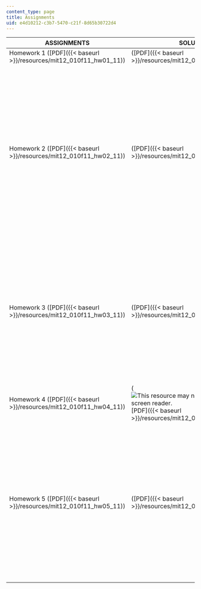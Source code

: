 ```yaml
---
content_type: page
title: Assignments
uid: e4d10212-c3b7-5470-c21f-8d65b30722d4
---
```


| ASSIGNMENTS | SOLUTIONS | SUPPORTING FILES |
| --- | --- | --- |
| Homework 1 ([PDF]({{< baseurl >}}/resources/mit12_010f11_hw01_11)) | ([PDF]({{< baseurl >}}/resources/mit12_010f11_hw01_soln_11)) | &nbsp; |
| Homework 2 ([PDF]({{< baseurl >}}/resources/mit12_010f11_hw02_11)) | ([PDF]({{< baseurl >}}/resources/mit12_010f11_hw02_11_soln)) |  {{< br >}}{{< br >}} Source code: {{< br >}}{{< br >}} FBike.h ([H]({{< baseurl >}}/resources/fbike)) {{< br >}}{{< br >}} HW02\_01\_11.f ([F]({{< baseurl >}}/resources/hw02_01_11)) {{< br >}}{{< br >}} HW02\_02\_11.f ([F]({{< baseurl >}}/resources/hw02_02_11)) {{< br >}}{{< br >}} HW02\_03\_1D\_11.f ([F]({{< baseurl >}}/resources/hw02_03_1d_11)) {{< br >}}{{< br >}} HW02\_03\_2D\_11.f ([F]({{< baseurl >}}/resources/hw02_03_2d_11)) {{< br >}}{{< br >}} HW02\_03\_11.in ([IN]({{< baseurl >}}/resources/hw02_03_11)) {{< br >}}{{< br >}}  |
| Homework 3 ([PDF]({{< baseurl >}}/resources/mit12_010f11_hw03_11)) | ([PDF]({{< baseurl >}}/resources/mit12_010f11_hw03_11_soln)) |  {{< br >}}{{< br >}} Source code: {{< br >}}{{< br >}} CBike.h ([H]({{< baseurl >}}/resources/cbike)) {{< br >}}{{< br >}} HW03\_01\_11.c ([C]({{< baseurl >}}/resources/hw03_01_11)) {{< br >}}{{< br >}} HW03\_02\_11.c ([C]({{< baseurl >}}/resources/hw03_02_11)) {{< br >}}{{< br >}} HW03\_03\_1D\_11.c ([C]({{< baseurl >}}/resources/hw03_03_1d_11)) {{< br >}}{{< br >}} HW03\_03\_11.in ([IN]({{< baseurl >}}/resources/hw03_03_11)) {{< br >}}{{< br >}}  |
| Homework 4 ([PDF]({{< baseurl >}}/resources/mit12_010f11_hw04_11)) | (![This resource may not render correctly in a screen reader.](/images/inacessible.gif)[PDF]({{< baseurl >}}/resources/mit12_010f11_hw04_soln_11)) |  {{< br >}}{{< br >}} Mathematica notebook: {{< br >}}{{< br >}} HW04\_11.nb ([NB]({{< baseurl >}}/resources/hw_4)) {{< br >}}{{< br >}}  |
| Homework 5 ([PDF]({{< baseurl >}}/resources/mit12_010f11_hw05_11)) | ([PDF]({{< baseurl >}}/resources/mit12_010f11_hw05_soln_11)) |  {{< br >}}{{< br >}} Source code: {{< br >}}{{< br >}} banimate.m ([M]({{< baseurl >}}/resources/banimate)) {{< br >}}{{< br >}} bikeacc.m ([M]({{< baseurl >}}/resources/bikeacc)) {{< br >}}{{< br >}} bikehit.m ([M]({{< baseurl >}}/resources/bikehit)) {{< br >}}{{< br >}} HW05\_01\_11.m ([M]({{< baseurl >}}/resources/hw05_01_2011)) {{< br >}}{{< br >}} HW05\_02\_11.m ([M]({{< baseurl >}}/resources/hw05_02_2011)) {{< br >}}{{< br >}} HW05\_03\_11.m ([M]({{< baseurl >}}/resources/hw05_03_2011)) {{< br >}}{{< br >}}